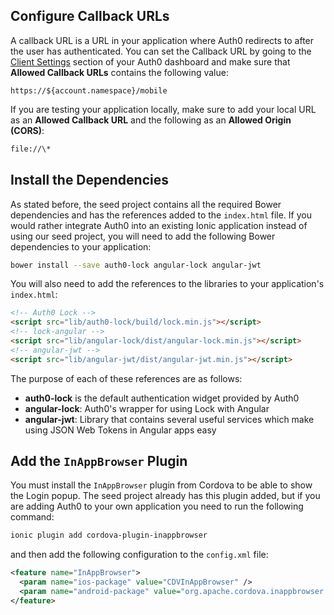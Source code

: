 ## Configure Callback URLs

A callback URL is a URL in your application where Auth0 redirects to after the user has authenticated. You can set the Callback URL by going to the [Client Settings](${manage_url}/#/applications/${account.clientId}/settings) section of your Auth0 dashboard and make sure that **Allowed Callback URLs** contains the following value:

<pre><code>https://${account.namespace}/mobile</pre></code>

If you are testing your application locally, make sure to add your local URL as an **Allowed Callback URL** and the following as an **Allowed Origin (CORS)**:

```bash
file://\*
```

## Install the Dependencies

As stated before, the seed project contains all the required Bower dependencies and has the references added to the `index.html` file. If you would rather integrate Auth0 into an existing Ionic application instead of using our seed project, you will need to add the following Bower dependencies to your application:

```bash
bower install --save auth0-lock angular-lock angular-jwt
```

You will also need to add the references to the libraries to your application's `index.html`:

```html
<!-- Auth0 Lock -->
<script src="lib/auth0-lock/build/lock.min.js"></script>
<!-- lock-angular -->
<script src="lib/angular-lock/dist/angular-lock.min.js"></script>
<!-- angular-jwt -->
<script src="lib/angular-jwt/dist/angular-jwt.min.js"></script>
```

The purpose of each of these references are as follows:

 - **auth0-lock** is the default authentication widget provided by Auth0
 - **angular-lock**: Auth0's wrapper for using Lock with Angular
 - **angular-jwt**: Library that contains several useful services which make using JSON Web Tokens in Angular apps easy

## Add the `InAppBrowser` Plugin

You must install the `InAppBrowser` plugin from Cordova to be able to show the Login popup. The seed project already has this plugin added, but if you are adding Auth0 to your own application you need to run the following command:

```bash
ionic plugin add cordova-plugin-inappbrowser
```

and then add the following configuration to the `config.xml` file:

```xml
<feature name="InAppBrowser">
  <param name="ios-package" value="CDVInAppBrowser" />
  <param name="android-package" value="org.apache.cordova.inappbrowser.InAppBrowser" />
</feature>
```
